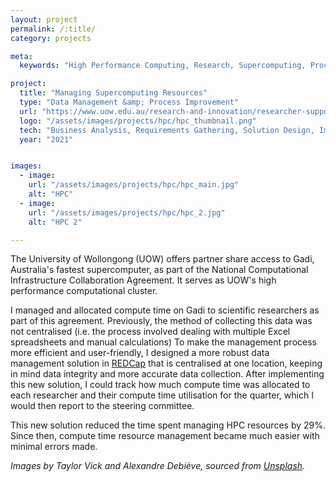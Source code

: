 ```yaml
---
layout: project
permalink: /:title/
category: projects

meta:
  keywords: "High Performance Computing, Research, Supercomputing, Process Improvement, Data Management"

project:
  title: "Managing Supercomputing Resources"
  type: "Data Management &amp; Process Improvement"
  url: "https://www.uow.edu.au/research-and-innovation/researcher-support/computing-data-analytics-reporting/research-computing/"
  logo: "/assets/images/projects/hpc/hpc_thumbnail.png"
  tech: "Business Analysis, Requirements Gathering, Solution Design, Implementation, REDCap"
  year: "2021"


images:
  - image:
    url: "/assets/images/projects/hpc/hpc_main.jpg"
    alt: "HPC"
  - image:
    url: "/assets/images/projects/hpc/hpc_2.jpg"
    alt: "HPC 2"

---
```

<p>The University of Wollongong (UOW) offers partner share access to Gadi, Australia's fastest supercomputer, as part of the National Computational Infrastructure Collaboration Agreement. It serves as UOW's high performance computational cluster.</p>

<p>I managed and allocated compute time on Gadi to scientific researchers as part of this agreement. Previously, the method of collecting this data was not centralised (i.e. the process involved dealing with multiple Excel spreadsheets and manual calculations) To make the management process more efficient and user-friendly, I designed a more robust data management solution in <a href="https://projectredcap.org/software/" target="_blank">REDCap</a> that is centralised at one location, keeping in mind data integrity and more accurate data collection. After implementing this new solution, I could track how much compute time was allocated to each researcher and their compute time utilisation for the quarter, which I would then report to the steering committee.</p>

<p>This new solution reduced the time spent managing HPC resources by 29%. Since then, compute time resource management became much easier with minimal errors made.</p> 

<p><em>Images by Taylor Vick and Alexandre Debiève, sourced from <a href="https://unsplash.com/" target="_blank">Unsplash</a>.</em></p>